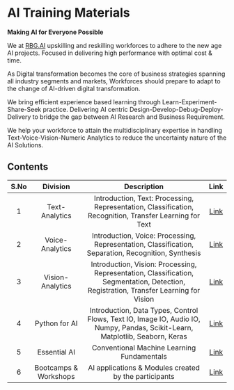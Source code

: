 # AI Training Materials
**Making AI for Everyone Possible**

We at [RBG.AI](https://www.rbg.ai/) upskilling and reskilling workforces to adhere to the new age AI projects. Focused in delivering high performance with optimal cost & time.

As Digital transformation becomes the core of business strategies spanning all industry segments and markets, Workforces should prepare to adapt to the change of AI-driven digital transformation.

We bring efficient experience based learning through Learn-Experiment-Share-Seek practice. Delivering AI centric Design-Develop-Debug-Deploy-Delivery to bridge the gap between AI Research and Business Requirement.

We help your workforce to attain the multidisciplinary expertise in handling Text-Voice-Vision-Numeric Analytics to reduce the uncertainty nature of the AI Solutions.

## Contents

| S.No |       Division        |                                                              Description                                                              |                                       Link                                        |
|:----:|:---------------------:|:-------------------------------------------------------------------------------------------------------------------------------------:|:---------------------------------------------------------------------------------:|
|  1   |    Text-Analytics     |                Introduction, Text: Processing, Representation, Classification, Recognition, Transfer Learning for Text                |   [Link](https://github.com/rbg-research/AI-Training/tree/main/text-analytics)    |
|  2   |    Voice-Analytics    |                  Introduction, Voice: Processing, Representation, Classification, Separation, Recognition, Synthesis                  |   [Link](https://github.com/rbg-research/AI-Training/tree/main/voice-analytics)   |
|  3   |   Vision-Analytics    | Introduction, Vision: Processing, Representation, Classification, Segmentation, Detection, Registration, Transfer Learning for Vision |  [Link](https://github.com/rbg-research/AI-Training/tree/main/vision-analytics)   |
|  4   |     Python for AI     |     Introduction, Data Types, Control Flows, Text IO, Image IO, Audio IO, Numpy, Pandas, Scikit-Learn, Matplotlib, Seaborn, Keras     |       [Link](https://github.com/rbg-research/AI-Training/tree/main/python)        |
|  5   |     Essential AI      |                                              Conventional Machine Learning Fundamentals                                               |     [Link](https://github.com/rbg-research/AI-Training/tree/main/EssentialAI)     |
|  6   | Bootcamps & Workshops |                                         AI applications & Modules created by the participants                                         | [Link](https://github.com/rbg-research/AI-Training/tree/main/Bootcamps-Workshops) |
